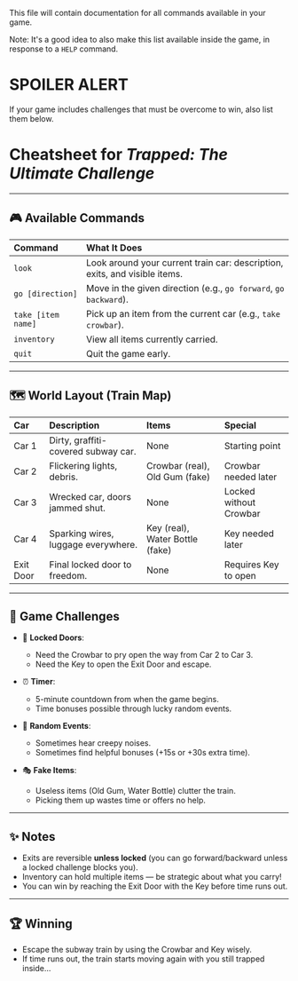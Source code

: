 This file will contain documentation for all commands available in your game.

Note:  It's a good idea to also make this list available inside the game, in response to a `HELP` command.


# SPOILER ALERT

If your game includes challenges that must be overcome to win, also list them below.

# Cheatsheet for *Trapped: The Ultimate Challenge*

---

## 🎮 Available Commands

| Command | What It Does |
|:---|:---|
| `look` | Look around your current train car: description, exits, and visible items. |
| `go [direction]` | Move in the given direction (e.g., `go forward`, `go backward`). |
| `take [item name]` | Pick up an item from the current car (e.g., `take crowbar`). |
| `inventory` | View all items currently carried. |
| `quit` | Quit the game early. |

---

## 🗺️ World Layout (Train Map)


| Car | Description | Items | Special |
|:---|:---|:---|:---|
| Car 1 | Dirty, graffiti-covered subway car. | None | Starting point |
| Car 2 | Flickering lights, debris. | Crowbar (real), Old Gum (fake) | Crowbar needed later |
| Car 3 | Wrecked car, doors jammed shut. | None | Locked without Crowbar |
| Car 4 | Sparking wires, luggage everywhere. | Key (real), Water Bottle (fake) | Key needed later |
| Exit Door | Final locked door to freedom. | None | Requires Key to open |

---

## 🧩 Game Challenges

- 🚪 **Locked Doors**:  
  - Need the Crowbar to pry open the way from Car 2 to Car 3.
  - Need the Key to open the Exit Door and escape.

- ⏰ **Timer**:  
  - 5-minute countdown from when the game begins.
  - Time bonuses possible through lucky random events.

- 👻 **Random Events**:  
  - Sometimes hear creepy noises.
  - Sometimes find helpful bonuses (+15s or +30s extra time).

- 🎭 **Fake Items**:  
  - Useless items (Old Gum, Water Bottle) clutter the train.
  - Picking them up wastes time or offers no help.

---

## ✨ Notes

- Exits are reversible **unless locked** (you can go forward/backward unless a locked challenge blocks you).
- Inventory can hold multiple items — be strategic about what you carry!
- You can win by reaching the Exit Door with the Key before time runs out.

---

## 🏆 Winning

- Escape the subway train by using the Crowbar and Key wisely.
- If time runs out, the train starts moving again with you still trapped inside...

